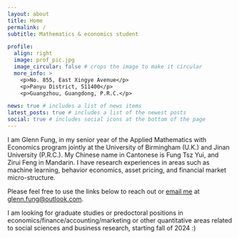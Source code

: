 ```yaml
---
layout: about
title: Home
permalink: /
subtitle: Mathematics & economics student

profile:
  align: right
  image: prof_pic.jpg
  image_circular: false # crops the image to make it circular
  more_info: >
    <p>No. 855, East Xingye Avenue</p>
    <p>Panyu District, 511400</p>
    <p>Guangzhou, Guangdong, P.R.C.</p>

news: true # includes a list of news items
latest_posts: true # includes a list of the newest posts
social: true # includes social icons at the bottom of the page
---
```


I am Glenn Fung, in my senior year of the Applied Mathematics with Economics program jointly at the University of Birmingham (U.K.) and Jinan University (P.R.C.). My Chinese name in Cantonese is Fung Tsz Yui, and Zirui Feng in Mandarin. I have research experiences in areas such as machine learning, behavior economics, asset pricing, and financial market micro-structure.

Please feel free to use the links below to reach out or [email me](mailto:glenn.fung@outlook.com) at glenn.fung@outlook.com. 

I am looking for graduate studies or predoctoral positions in economics/finance/accounting/marketing or other quantitative areas related to social sciences and business research, starting fall of 2024 :)
